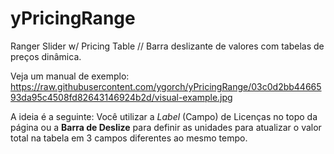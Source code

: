 # yPricingRange
Ranger Slider w/ Pricing Table // Barra deslizante de valores com tabelas de preços dinâmica.

Veja um manual de exemplo: https://raw.githubusercontent.com/ygorch/yPricingRange/03c0d2bb4466593da95c4508fd82643146924b2d/visual-example.jpg

A ideia é a seguinte: Você utilizar a *Label* (Campo) de Licenças no topo da página ou a **Barra de Deslize** para definir as unidades para atualizar o valor total na tabela em 3 campos diferentes ao mesmo tempo.
